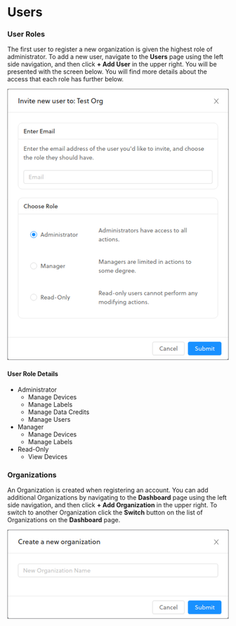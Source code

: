 # Users

### User Roles

The first user to register a new organization is given the highest role of administrator. To add a new user, navigate to the **Users** page using the left side navigation, and then click **+ Add User** in the upper right. You will be presented with the screen below. You will find more details about the access that each role has further below. 

![](../.gitbook/assets/console_user_roles.png)

#### User Role Details

* Administrator
  * Manage Devices
  * Manage Labels
  * Manage Data Credits
  * Manage Users
* Manager
  * Manage Devices
  * Manage Labels
* Read-Only
  * View Devices

### Organizations

An Organization is created when registering an account. You can add additional Organizations by navigating to the **Dashboard** page using the left side navigation, and then click **+ Add Organization** in the upper right. To switch to another Organization click the **Switch** button on the list of Organizations on the **Dashboard** page.

![](../.gitbook/assets/console_new_org.png)

